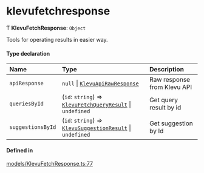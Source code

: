 # klevufetchresponse
      
Ƭ **KlevuFetchResponse**: `Object`

Tools for operating results in easier way.

#### Type declaration

| Name | Type | Description |
| :------ | :------ | :------ |
| `apiResponse` | ``null`` \| [`KlevuApiRawResponse`](klevuapirawresponse.md) | Raw response from Klevu API |
| `queriesById` | (`id`: `string`) => [`KlevuFetchQueryResult`](klevufetchqueryresult.md) \| `undefined` | Get query result by id |
| `suggestionsById` | (`id`: `string`) => [`KlevuSuggestionResult`](klevusuggestionresult.md) \| `undefined` | Get suggestion by Id |

#### Defined in

[models/KlevuFetchResponse.ts:77](https://github.com/klevultd/frontend-sdk/blob/f1babb6/packages/klevu-core/src/models/KlevuFetchResponse.ts#L77)

